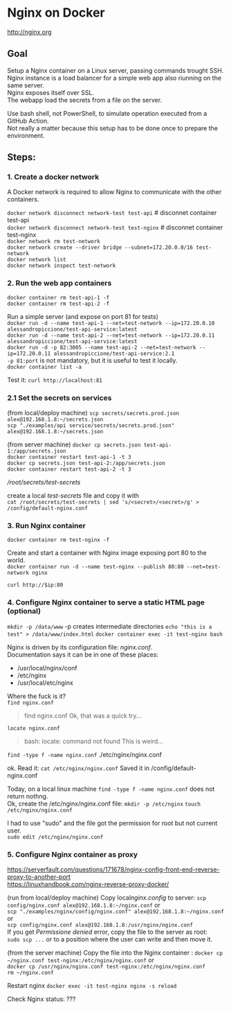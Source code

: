 # Nginx on Docker

<http://nginx.org>

## Goal

Setup a Nginx container on a Linux server, passing commands trought SSH.  
Nginx instance is a load balancer for a simple web app also riunning on the same server.  
Nginx exposes itself over SSL.  
The webapp load the secrets from a file on the server.

Use bash shell, not PowerShell, to simulate operation executed from a GitHub Action.  
Not really a matter because this setup has to be done once to prepare the environment.

## Steps:

### 1. Create a docker network

A Docker network is required to allow Nginx to communicate with the other containers.

`docker network disconnect network-test test-api` # disconnet container test-api  
`docker network disconnect network-test test-nginx` # disconnet container test-nginx  
`docker network rm test-network`  
`docker network create --driver bridge --subnet=172.20.0.0/16 test-network`  
`docker network list`  
`docker network inspect test-network`

### 2. Run the web app containers

`docker container rm test-api-1 -f`  
`docker container rm test-api-2 -f`

Run a simple server (and expose on port 81 for tests)  
`docker run -d --name test-api-1 --net=test-network --ip=172.20.0.10 alessandropiccione/test-api-service:latest`  
`docker run -d --name test-api-2 --net=test-network --ip=172.20.0.11 alessandropiccione/test-api-service:latest`  
`docker run -d -p 82:3005 --name test-api-2 --net=test-network --ip=172.20.0.11 alessandropiccione/test-api-service:2.1`  
`-p 81:port` is not mandatory, but it is useful to test it locally.  
`docker container list -a`

Test it: `curl http://localhost:81`

### 2.1 Set the secrets on services

(from local/deploy machine)
`scp secrets/secrets.prod.json alex@192.168.1.8:~/secrets.json`  
`scp "./examples/api service/secrets/secrets.prod.json" alex@192.168.1.8:~/secrets.json`

(from server machine)
`docker cp secrets.json test-api-1:/app/secrets.json`  
`docker container restart test-api-1 -t 3`  
`docker cp secrets.json test-api-2:/app/secrets.json`  
`docker container restart test-api-2 -t 3`

_/root/secrets/test-secrets_

create a local _test-secrets_ file and copy it with  
`cat /root/secrets/test-secrets | sed 's/<secret>/<secret>/g' > /config/default-nginx.conf`

### 3. Run Nginx container

`docker container rm test-nginx -f`

Create and start a container with Nginx image exposing port 80 to the world.  
`docker container run -d --name test-nginx --publish 80:80 --net=test-network nginx`

`curl http://$ip:80`

### 4. Configure Nginx container to serve a static HTML page (optional)

`mkdir -p /data/www` -p creates intermediate directories
`echo "this is a test" > /data/www/index.html`
`docker container exec -it test-nginx bash`

Nginx is driven by its configuration file: _nginx.conf_.  
Documentation says it can be in one of these places:

- /usr/local/nginx/conf
- /etc/nginx
- /usr/local/etc/nginx

Where the fuck is it?  
`find nginx.conf`

> find nginx.conf
> Ok, that was a quick try...

`locate nginx.conf`

> bash: locate: command not found
> This is weird...

`find -type f -name nginx.conf`
./etc/nginx/nginx.conf

ok. Read it:
`cat /etc/nginx/nginx.conf`
Saved it in /config/default-nginx.conf

Today, on a local linux machine `find -type f -name nginx.conf` does not return nothng.  
Ok, create the /etc/nginx/nginx.conf file:
`mkdir -p /etc/nginx`
`touch /etc/nginx/nginx.conf`

I had to use "sudo" and the file got the permission for root but not current user.  
`sudo edit /etc/nginx/nginx.conf`

### 5. Configure Nginx container as proxy

https://serverfault.com/questions/171678/nginx-config-front-end-reverse-proxy-to-another-port  
https://linuxhandbook.com/nginx-reverse-proxy-docker/

(run from local/deploy machine)
Copy local*nginx.config* to server:
`scp config/nginx.conf alex@192.168.1.8:~/nginx.conf` or  
`scp "./examples/nginx/config/nginx.conf" alex@192.168.1.8:~/nginx.conf` or  
`scp config/nginx.conf alex@192.168.1.8:/usr/nginx/nginx.conf`  
If you get _Permissione denied_ error, copy the file to the server as root:  
`sudo scp ...` or to a position where the user can write and then move it.

(from the server machine)
Copy the file into the Nginx container :
`docker cp ~/nginx.conf test-nginx:/etc/nginx/nginx.conf` or  
`docker cp /usr/nginx/nginx.conf test-nginx:/etc/nginx/nginx.conf`  
`rm ~/nginx.conf`

Restart nginx
`docker exec -it test-nginx nginx -s reload`

Check Nginx status:
???

